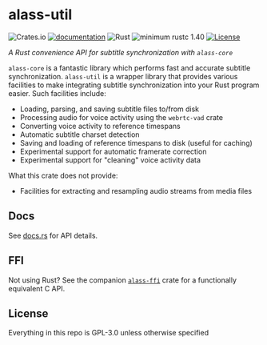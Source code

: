 # alass-util

![Crates.io](https://img.shields.io/crates/v/alass-util)
[![documentation](https://docs.rs/alass-util/badge.svg)](https://docs.rs/alass-util)
![Rust](https://github.com/Wsiegenthaler/alass-util/workflows/build/badge.svg)
![minimum rustc 1.40](https://img.shields.io/badge/rustc-1.40+-red.svg)
[![License](https://img.shields.io/badge/License-GPL--3.0-blue.svg)](https://opensource.org/licenses/GPL-3.0)

*A Rust convenience API for subtitle synchronization with `alass-core`*

`alass-core` is a fantastic library which performs fast and accurate subtitle synchronization. `alass-util` is a wrapper library that provides various facilities to make integrating subtitle synchronization into your Rust program easier. Such facilities include:

* Loading, parsing, and saving subtitle files to/from disk
* Processing audio for voice activity using the `webrtc-vad` crate
* Converting voice activity to reference timespans
* Automatic subtitle charset detection
* Saving and loading of reference timespans to disk (useful for caching)
* Experimental support for automatic framerate correction
* Experimental support for "cleaning" voice activity data

What this crate does not provide:
* Facilities for extracting and resampling audio streams from media files

## Docs

See [docs.rs](https://docs.rs/alass-util) for API details.

## FFI

Not using Rust? See the companion [`alass-ffi`](https://github.com/wsiegenthaler/alass-util/tree/master/ffi) crate for a functionally equivalent C API.

## License

Everything in this repo is GPL-3.0 unless otherwise specified

